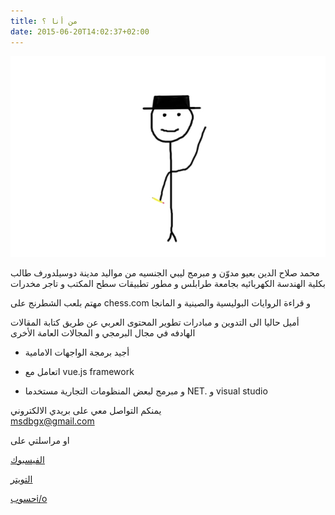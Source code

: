 ```yaml
---
title: من أنا ؟
date: 2015-06-20T14:02:37+02:00
---
```


![drawing](about.jpg)

محمد صلاح الدين بعيو مدوّن و مبرمج ليبي الجنسيه من مواليد مدينة دوسيلدورف طالب بكلية الهندسة الكهربائيه بجامعة طرابلس و مطور تطبيقات سطح المكتب و تاجر مخدرات   

مهتم بلعب الشطرنج على chess.com و قراءة الروايات البوليسية والصينية و المانجا   

أميل حاليا الى التدوين و مبادرات تطوير المحتوى العربي عن طريق كتابة المقالات الهادفه في مجال البرمجي و المجالات العامة الأخرى 


*  أجيد برمجة الواجهات الامامية

*  اتعامل مع vue.js framework  

*  و مبرمج لبعض المنظومات التجارية مستخدما NET.  و visual studio


يمنكم التواصل معي على بريدي الالكتروني   
msdbgx@gmail.com

او مراسلتي  على 

[الفيسبوك](https://www.facebook.com/medo.bayou)

[التويتر](https://twitter.com/medobaayou)

[حسوبi/o](https://io.hsoub.com/u/medo-baayou)

